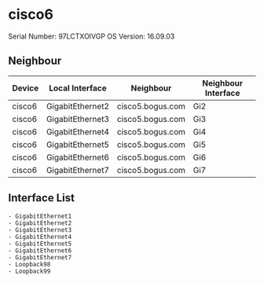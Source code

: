 # cisco6

Serial Number: 97LCTXOIVGP
OS Version: 16.09.03

## Neighbour

| Device | Local Interface | Neighbour | Neighbour Interface |
|--------|-----------------|-----------|---------------------|
| cisco6 | GigabitEthernet2 | cisco5.bogus.com | Gi2 |
| cisco6 | GigabitEthernet3 | cisco5.bogus.com | Gi3 |
| cisco6 | GigabitEthernet4 | cisco5.bogus.com | Gi4 |
| cisco6 | GigabitEthernet5 | cisco5.bogus.com | Gi5 |
| cisco6 | GigabitEthernet6 | cisco5.bogus.com | Gi6 |
| cisco6 | GigabitEthernet7 | cisco5.bogus.com | Gi7 |

## Interface List
    - GigabitEthernet1
    - GigabitEthernet2
    - GigabitEthernet3
    - GigabitEthernet4
    - GigabitEthernet5
    - GigabitEthernet6
    - GigabitEthernet7
    - Loopback98
    - Loopback99

